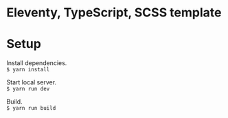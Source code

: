 # Eleventy, TypeScript, SCSS template

# Setup
Install dependencies.  
`$ yarn install`

Start local server.  
`$ yarn run dev`

Build.  
`$ yarn run build`
